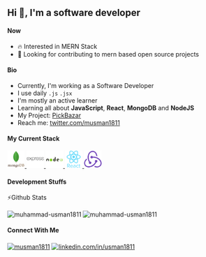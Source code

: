 ## Hi :wave:, I'm a software developer


#### Now
- :fire: Interested in MERN Stack
- :calendar: Looking for contributing to mern based open source projects
#### Bio
- Currently, I'm working as a Software Developer
- I use daily ```.js``` ```.jsx```
- I'm mostly an active learner
- Learning all about **JavaScript**, **React**, **MongoDB** and **NodeJS**
- My Project: [PickBazar](http://aqueous-lowlands-41939.herokuapp.com/)
- Reach me: [twitter.com/musman1811](twitter.com/musman1811)
#### My Current Stack
<p align="left"> <a href="https://www.mongodb.com/" target="_blank" rel="noreferrer"> <img src="https://raw.githubusercontent.com/devicons/devicon/master/icons/mongodb/mongodb-original-wordmark.svg" alt="mongodb" width="40" height="40"/> </a> <a href="https://expressjs.com" target="_blank" rel="noreferrer"> <img src="https://raw.githubusercontent.com/devicons/devicon/master/icons/express/express-original-wordmark.svg" alt="express" width="40" height="40"/> </a> <a href="https://nodejs.org" target="_blank" rel="noreferrer"> <img src="https://raw.githubusercontent.com/devicons/devicon/master/icons/nodejs/nodejs-original-wordmark.svg" alt="nodejs" width="40" height="40"/> </a> <a href="https://reactjs.org/" target="_blank" rel="noreferrer"> <img src="https://raw.githubusercontent.com/devicons/devicon/master/icons/react/react-original-wordmark.svg" alt="react" width="40" height="40"/> </a> <a href="https://redux.js.org" target="_blank" rel="noreferrer"> <img src="https://raw.githubusercontent.com/devicons/devicon/master/icons/redux/redux-original.svg" alt="redux" width="40" height="40"/> </a> </p>

#### Development Stuffs
⚡Github Stats

<img align="center" src="https://github-readme-stats.vercel.app/api?username=muhammad-usman1811&show_icons=true&locale=en" alt="muhammad-usman1811" />
<img align="center" src="https://github-readme-stats.vercel.app/api/top-langs?username=muhammad-usman1811&show_icons=true&locale=en&layout=compact" alt="muhammad-usman1811"/>

#### Connect With Me
<p align="left">
<a href="https://twitter.com/musman1811" target="blank"><img align="center" src="https://raw.githubusercontent.com/rahuldkjain/github-profile-readme-generator/master/src/images/icons/Social/twitter.svg" alt="musman1811" height="30" width="40" /></a>
<a href="https://linkedin.com/in/linkedin.com/in/usman1811" target="blank"><img align="center" src="https://raw.githubusercontent.com/rahuldkjain/github-profile-readme-generator/master/src/images/icons/Social/linked-in-alt.svg" alt="linkedin.com/in/usman1811" height="30" width="40" /></a>
</p>

<!---
muhammad-usman1811/muhammad-usman1811 is a ✨ special ✨ repository because its `README.md` (this file) appears on your GitHub profile.
You can click the Preview link to take a look at your changes.
--->
